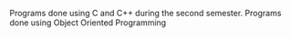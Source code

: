 Programs done using C and C++ during the second semester.
Programs done using Object Oriented Programming
